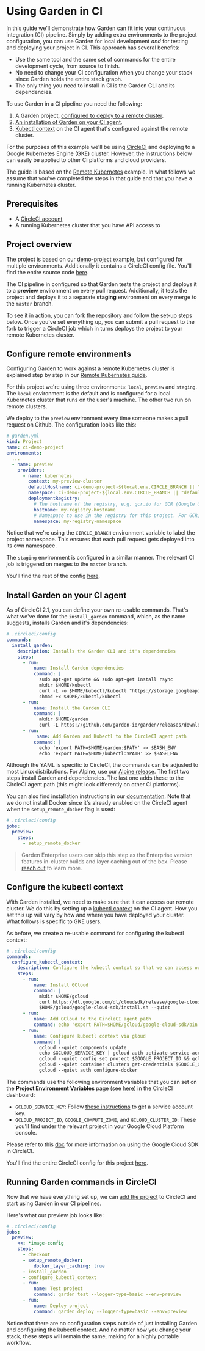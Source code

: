 # Using Garden in CI

In this guide we'll demonstrate how Garden can fit into your continuous integration (CI) pipeline. Simply by adding extra environments to the project configuration, you can use Garden for local development _and_ for testing and deploying your project in CI. This approach has several benefits:

* Use the same tool and the same set of commands for the entire development cycle, from source to finish.
* No need to change your CI configuration when you change your stack since Garden holds the entire stack graph.
* The only thing you need to install in CI is the Garden CLI and its dependencies.

To use Garden in a CI pipeline you need the following:

1. A Garden project, [configured to deploy to a remote cluster](#configure-garden-for-remote-environments).
2. [An installation of Garden on your CI agent](#install-garden-on-your-ci-agent).
3. [Kubectl context](#configure-the-kubectl-context) on the CI agent that's configured against the remote cluster.

For the purposes of this example we'll be using [CircleCI](https://circleci.com) and deploying to a Google Kubernetes Engine (GKE) cluster. However, the instructions below can easily be applied to other CI platforms and cloud providers.

The guide is based on the [Remote Kubernetes](https://docs.garden.io/using-garden/remote-clusters) example. In what follows we assume that you've completed the steps in that guide and that you have a running Kubernetes cluster.

## Prerequisites

* A [CircleCI account](https://circleci.com/)
* A running Kubernetes cluster that you have API access to

## Project overview

The project is based on our [demo-project](https://github.com/garden-io/garden/tree/v0.9.0-docfix.2/examples/simple-project) example, but configured for multiple environments. Additionally it contains a CircleCI config file. You'll find the entire source code [here](https://github.com/garden-io/ci-demo-project).

The CI pipeline in configured so that Garden tests the project and deploys it to a **preview** environment on every pull request. Additionally, it tests the project and deploys it to a separate **staging** environment on every merge to the `master` branch.

To see it in action, you can fork the repository and follow the set-up steps below. Once you've set everything up, you can submit a pull request to the fork to trigger a CircleCI job which in turns deploys the project to your remote Kubernetes cluster.

## Configure remote environments

Configuring Garden to work against a remote Kubernetes cluster is explained step by step in our [Remote Kubernetes guide](https://docs.garden.io/using-garden/remote-clusters).

For this project we're using three environments: `local`, `preview` and `staging`. The `local` environment is the default and is configured for a local Kubernetes cluster that runs on the user's machine. The other two run on remote clusters.

We deploy to the `preview` environment every time someone makes a pull request on Github. The configuration looks like this:

```yaml
# garden.yml
kind: Project
name: ci-demo-project
environments:
  ...
  - name: preview
    providers:
      - name: kubernetes
        context: my-preview-cluster
        defaultHostname: ci-demo-project-${local.env.CIRCLE_BRANCH || "default"}.preview.my-domain
        namespace: ci-demo-project-${local.env.CIRCLE_BRANCH || "default"}
        deploymentRegistry:
          # The hostname of the registry, e.g. gcr.io for GCR (Google Container Registry)
          hostname: my-registry-hostname
          # Namespace to use in the registry for this project. For GCR, use the project ID where your cluster is.
          namespace: my-registry-namespace
```

Notice that we're using the `CIRCLE_BRANCH` environment variable to label the project namespace. This ensures that each pull request gets deployed into its own namespace.

The `staging` environment is configured in a similar manner. The relevant CI job is triggered on merges to the `master` branch.

You'll find the rest of the config [here](https://github.com/garden-io/ci-demo-project/blob/master/garden.yml).

## Install Garden on your CI agent

As of CircleCI 2.1, you can define your own re-usable commands. That's what we've done for the `install_garden` command, which, as the name suggests, installs Garden and it's dependencies:

```yaml
# .circleci/config
commands:
  install_garden:
    description: Installs the Garden CLI and it's dependencies
    steps:
      - run:
          name: Install Garden dependencies
          command: |
            sudo apt-get update && sudo apt-get install rsync
            mkdir $HOME/kubectl
            curl -L -o $HOME/kubectl/kubectl "https://storage.googleapis.com/kubernetes-release/release/v1.11.3/bin/linux/amd64/kubectl"
            chmod +x $HOME/kubectl/kubectl
      - run:
          name: Install the Garden CLI
          command: |
            mkdir $HOME/garden
            curl -L https://github.com/garden-io/garden/releases/download/v0.9.6/garden-v0.9.6-linux-amd64.tar.gz | tar xvz -C $HOME/garden --strip-components=1
      - run:
           name: Add Garden and Kubectl to the CircleCI agent path
          command: |
            echo 'export PATH=$HOME/garden:$PATH' >> $BASH_ENV
            echo 'export PATH=$HOME/kubectl:$PATH' >> $BASH_ENV
```

Although the YAML is specific to CircleCI, the commands can be adjusted to most Linux distributions. For Alpine, use our [Alpine release](https://github.com/garden-io/garden/releases/). The first two steps install Garden and dependencies. The last one adds these to the CircleCI agent path (this might look differently on other CI platforms).

You can also find installation instructions in our [documentation](https://docs.garden.io/basics/installation#linux-manual-installation). Note that we do not install Docker since it's already enabled on the CircleCI agent when the `setup_remote_docker` flag is used:

```yaml
# .circleci/config
jobs:
  preview:
    steps:
      - setup_remote_docker
```

> Garden Enterprise users can skip this step as the Enterprise version features in-cluster builds and layer caching out of the box. Please [reach out](https://garden.io/#request-demo) to learn more.

## Configure the kubectl context

With Garden installed, we need to make sure that it can access our remote cluster. We do this by setting up a [kubectl context](https://kubernetes.io/docs/tasks/access-application-cluster/configure-access-multiple-clusters/) on the CI agent. How you set this up will vary by how and where you have deployed your cluster. What follows is specific to GKE users.

As before, we create a re-usable command for configuring the kubectl context:

```yaml
# .circleci/config
commands:
  configure_kubectl_context:
    description: Configure the kubectl context so that we can access our remote cluster
    steps:
      - run:
          name: Install GCloud
          command: |
            mkdir $HOME/gcloud
            curl https://dl.google.com/dl/cloudsdk/release/google-cloud-sdk.tar.gz | tar xvz -C $HOME/gcloud
            $HOME/gcloud/google-cloud-sdk/install.sh --quiet
      - run:
          name: Add GCloud to the CircleCI agent path
          command: echo 'export PATH=$HOME/gcloud/google-cloud-sdk/bin:$PATH' >> $BASH_ENV
      - run:
          name: Configure kubectl context via gloud
          command: |
            gcloud --quiet components update
            echo $GCLOUD_SERVICE_KEY | gcloud auth activate-service-account --key-file=-
            gcloud --quiet config set project $GOOGLE_PROJECT_ID && gcloud --quiet config set compute/zone $GOOGLE_COMPUTE_ZONE
            gcloud --quiet container clusters get-credentials $GOOGLE_CLUSTER_ID --zone $GOOGLE_COMPUTE_ZONE
            gcloud --quiet auth configure-docker
```

The commands use the following environment variables that you can set on the **Project Environment Variables** page (see [here](https://circleci.com/docs/2.0/env-vars/#setting-an-environment-variable-in-a-project)) in the CircleCI dashboard:

* `GCLOUD_SERVICE_KEY`: Follow [these instructions](https://cloud.google.com/sdk/docs/authorizing#authorizing_with_a_service_account) to get a service account key.
* `GCLOUD_PROJECT_ID`, `GOOGLE_COMPUTE_ZONE`,  and `GCLOUD_CLUSTER_ID`: These you'll find under the relevant project in your Google Cloud Platform console.

Please refer to this [doc](https://circleci.com/docs/2.0/google-auth/) for more information on using the Google Cloud SDK in CircleCI.

You'll find the entire CircleCI config for this project [here](https://github.com/garden-io/ci-demo-project/blob/master/.circleci/config.yml).

## Running Garden commands in CircleCI

Now that we have everything set up, we can [add the project](https://circleci.com/docs/2.0/getting-started/#setting-up-your-build-on-circleci) to CircleCI and start using Garden in our CI pipelines.

Here's what our preview job looks like:

```yaml
# .circleci/config
jobs:
  preview:
    <<: *image-config
    steps:
      - checkout
      - setup_remote_docker:
          docker_layer_caching: true
      - install_garden
      - configure_kubectl_context
      - run:
          name: Test project
          command: garden test --logger-type=basic --env=preview
      - run:
          name: Deploy project
          command: garden deploy --logger-type=basic --env=preview
```

Notice that there are no configuration steps outside of just installing Garden and configuring the kubectl context. And no matter how you change your stack, these steps will remain the same, making for a highly portable workflow.